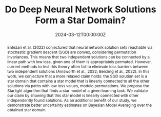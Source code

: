 ---
title: 'Do Deep Neural Network Solutions Form a Star Domain?'
authors:
- admin
- Alexander Rubinstein
- Ehsan Abbasnejad
- Seong Joon Oh
date: "2024-03-12T00:00:00Z"
doi: 

# Schedule page publish date (NOT publication's date).
publishDate: "2024-03-31T00:00:00Z"

# Publication type.
# Accepts a single type but formatted as a YAML list (for Hugo requirements).
# Enter a publication type from the CSL standard.
publication_types: ["article"]

# Publication name and optional abbreviated publication name.
publication: ''
publication_short: ''

abstract: "Entezari et al. (2022) conjectured that neural network solution sets reachable via stochastic gradient descent (SGD) are convex, considering permutation invariances. This means that two independent solutions can be connected by a linear path with low loss, given one of them is appropriately permuted. However, current methods to test this theory often fail to eliminate loss barriers between two independent solutions (Ainsworth et al., 2022; Benzing et al., 2022). In this work, we conjecture that a more relaxed claim holds: the SGD solution set is a star domain that contains a star model that is linearly connected to all the other solutions via paths with low loss values, modulo permutations. We propose the Starlight algorithm that finds a star model of a given learning task. We validate our claim by showing that this star model is linearly connected with other independently found solutions. As an additional benefit of our study, we demonstrate better uncertainty estimates on Bayesian Model Averaging over the obtained star domain."

featured: false

url_pdf: 'https://arxiv.org/abs/2403.07968'
url_code: 'https://github.com/aktsonthalia/starlight'

# To use, add an image named `featured.jpg/png` to your page's folder. 
image:
  focal_point: ""
  preview_only: false

---